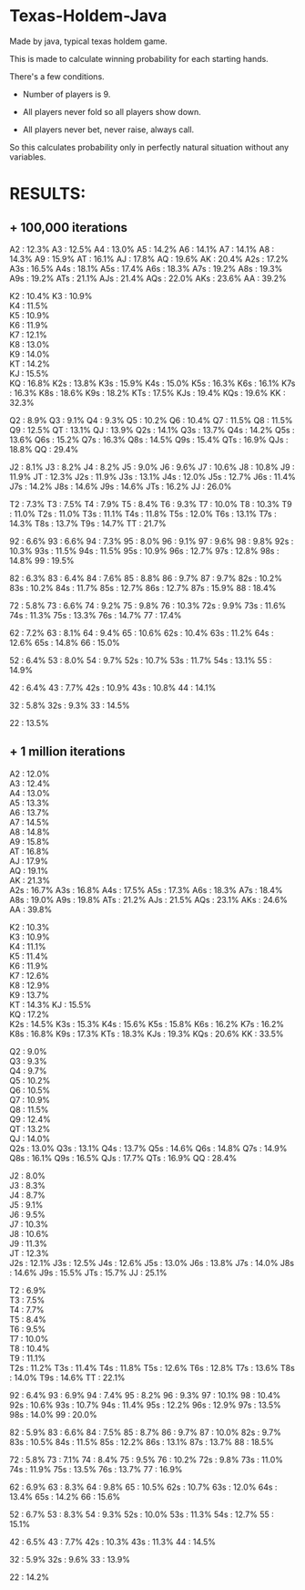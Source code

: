 # Texas-Holdem-Java
Made by java, typical texas holdem game.


This is made to calculate winning probability for each starting hands.

There's a few conditions.

- Number of players is 9.

- All players never fold so all players show down.

- All players never bet, never raise, always call.


So this calculates probability only in perfectly natural situation without any variables.


# RESULTS:

## + 100,000 iterations

A2 : 12.3% 
A3 : 12.5% 
A4 : 13.0% 
A5 : 14.2% 
A6 : 14.1% 
A7 : 14.1% 
A8 : 14.3% 
A9 : 15.9% 
AT : 16.1% 
AJ : 17.8% 
AQ : 19.6% 
AK : 20.4% 
A2s : 17.2% 
A3s : 16.5% 
A4s : 18.1% 
A5s : 17.4% 
A6s : 18.3% 
A7s : 19.2% 
A8s : 19.3% 
A9s : 19.2% 
ATs : 21.1% 
AJs : 21.4% 
AQs : 22.0% 
AKs : 23.6% 
AA : 39.2% 



K2 : 10.4% 
K3 : 10.9%  
K4 : 11.5%  
K5 : 10.9%  
K6 : 11.9%  
K7 : 12.1%  
K8 : 13.0%  
K9 : 14.0%  
KT : 14.2%  
KJ : 15.5%  
KQ : 16.8%
K2s : 13.8%
K3s : 15.9%
K4s : 15.0%
K5s : 16.3%
K6s : 16.1%
K7s : 16.3%
K8s : 18.6%
K9s : 18.2%
KTs : 17.5%
KJs : 19.4%
KQs : 19.6%
KK : 32.3%



Q2 : 8.9%
Q3 : 9.1%
Q4 : 9.3%
Q5 : 10.2%
Q6 : 10.4%
Q7 : 11.5%
Q8 : 11.5%
Q9 : 12.5%
QT : 13.1%
QJ : 13.9%
Q2s : 14.1%
Q3s : 13.7%
Q4s : 14.2%
Q5s : 13.6%
Q6s : 15.2%
Q7s : 16.3%
Q8s : 14.5%
Q9s : 15.4%
QTs : 16.9%
QJs : 18.8%
QQ : 29.4%



J2 : 8.1%
J3 : 8.2%
J4 : 8.2%
J5 : 9.0%
J6 : 9.6%
J7 : 10.6%
J8 : 10.8%
J9 : 11.9%
JT : 12.3%
J2s : 11.9%
J3s : 13.1%
J4s : 12.0%
J5s : 12.7%
J6s : 11.4%
J7s : 14.2%
J8s : 14.6%
J9s : 14.6%
JTs : 16.2%
JJ : 26.0%



T2 : 7.3%
T3 : 7.5%
T4 : 7.9%
T5 : 8.4%
T6 : 9.3%
T7 : 10.0%
T8 : 10.3%
T9 : 11.0%
T2s : 11.0%
T3s : 11.1%
T4s : 11.8%
T5s : 12.0%
T6s : 13.1%
T7s : 14.3%
T8s : 13.7%
T9s : 14.7%
TT : 21.7%



92 : 6.6%
93 : 6.6%
94 : 7.3%
95 : 8.0%
96 : 9.1%
97 : 9.6%
98 : 9.8%
92s : 10.3%
93s : 11.5%
94s : 11.5%
95s : 10.9%
96s : 12.7%
97s : 12.8%
98s : 14.8%
99 : 19.5%



82 : 6.3%
83 : 6.4%
84 : 7.6%
85 : 8.8%
86 : 9.7%
87 : 9.7%
82s : 10.2%
83s : 10.2%
84s : 11.7%
85s : 12.7%
86s : 12.7%
87s : 15.9%
88 : 18.4%



72 : 5.8%
73 : 6.6%
74 : 9.2%
75 : 9.8%
76 : 10.3%
72s : 9.9%
73s : 11.6%
74s : 11.3%
75s : 13.3%
76s : 14.7%
77 : 17.4%



62 : 7.2%
63 : 8.1%
64 : 9.4%
65 : 10.6%
62s : 10.4%
63s : 11.2%
64s : 12.6%
65s : 14.8%
66 : 15.0%



52 : 6.4%
53 : 8.0%
54 : 9.7%
52s : 10.7%
53s : 11.7%
54s : 13.1%
55 : 14.9%



42 : 6.4%
43 : 7.7%
42s : 10.9%
43s : 10.8%
44 : 14.1%



32 : 5.8%
32s : 9.3%
33 : 14.5%



22 : 13.5%



## + 1 million iterations

A2 : 12.0%	
A3 : 12.4%	
A4 : 13.0%	
A5 : 13.3%	
A6 : 13.7%	
A7 : 14.5%	
A8 : 14.8%	
A9 : 15.8%	
AT : 16.8%	
AJ : 17.9%	
AQ : 19.1%	
AK : 21.3%	
A2s : 16.7%	
A3s : 16.8%	
A4s : 17.5%	
A5s : 17.3%	
A6s : 18.3%	
A7s : 18.4% 
A8s : 19.0%	
A9s : 19.8%	
ATs : 21.2%	
AJs : 21.5%	
AQs : 23.1%	
AKs : 24.6%	
AA : 39.8%	




K2 : 10.3%	
K3 : 10.9%	
K4 : 11.1%	
K5 : 11.4%	
K6 : 11.9%	
K7 : 12.6%	
K8 : 12.9%	
K9 : 13.7%	
KT : 14.3%
KJ : 15.5%	
KQ : 17.2%	
K2s : 14.5%	
K3s : 15.3%	
K4s : 15.6%	
K5s : 15.8%	
K6s : 16.2%	
K7s : 16.2%	
K8s : 16.8%	
K9s : 17.3%	
KTs : 18.3%	
KJs : 19.3%	
KQs : 20.6%	
KK : 33.5%	



Q2 : 9.0%	
Q3 : 9.3%	
Q4 : 9.7%	
Q5 : 10.2%	
Q6 : 10.5%	
Q7 : 10.9%	
Q8 : 11.5%	
Q9 : 12.4%	
QT : 13.2%	
QJ : 14.0%	
Q2s : 13.0%	
Q3s : 13.1%	
Q4s : 13.7%	
Q5s : 14.6%
Q6s : 14.8%	
Q7s : 14.9%	
Q8s : 16.1%	
Q9s : 16.5%	
QJs : 17.7%	
QTs : 16.9%	
QQ : 28.4%		



J2 : 8.0%	
J3 : 8.3%	
J4 : 8.7%	
J5 : 9.1%	
J6 : 9.5%	
J7 : 10.3%	
J8 : 10.6%	
J9 : 11.3%	
JT : 12.3%	
J2s : 12.1%	
J3s : 12.5%	
J4s : 12.6%	
J5s : 13.0%	
J6s : 13.8%	
J7s : 14.0%	
J8s : 14.6%	
J9s : 15.5%	
JTs : 15.7%	
JJ : 25.1%	




T2 : 6.9%	
T3 : 7.5%	
T4 : 7.7%	
T5 : 8.4%	
T6 : 9.5%	
T7 : 10.0%	
T8 : 10.4%	
T9 : 11.1%	
T2s : 11.2%	
T3s : 11.4%	
T4s : 11.8%	
T5s : 12.6%	
T6s : 12.8%	
T7s : 13.6%	
T8s : 14.0%	
T9s : 14.6%	
TT : 22.1%	



92 : 6.4%
93 : 6.9%
94 : 7.4%
95 : 8.2%
96 : 9.3%
97 : 10.1%
98 : 10.4%
92s : 10.6%
93s : 10.7%
94s : 11.4%
95s : 12.2%
96s : 12.9%
97s : 13.5%
98s : 14.0%
99 : 20.0%


82 : 5.9%
83 : 6.6%
84 : 7.5%
85 : 8.7%
86 : 9.7%
87 : 10.0%
82s : 9.7%
83s : 10.5%
84s : 11.5%
85s : 12.2%
86s : 13.1%
87s : 13.7%
88 : 18.5%



72 : 5.8%
73 : 7.1%
74 : 8.4%
75 : 9.5%
76 : 10.2%
72s : 9.8%
73s : 11.0%
74s : 11.9%
75s : 13.5%
76s : 13.7%
77 : 16.9%



62 : 6.9%
63 : 8.3%
64 : 9.8%
65 : 10.5%
62s : 10.7%
63s : 12.0%
64s : 13.4%
65s : 14.2%
66 : 15.6%



52 : 6.7%
53 : 8.3%
54 : 9.3%
52s : 10.0%
53s : 11.3%
54s : 12.7%
55 : 15.1%



42 : 6.5%
43 : 7.7%
42s : 10.3%
43s : 11.3%
44 : 14.5%



32 : 5.9%
32s : 9.6%
33 : 13.9%



22 : 14.2%
